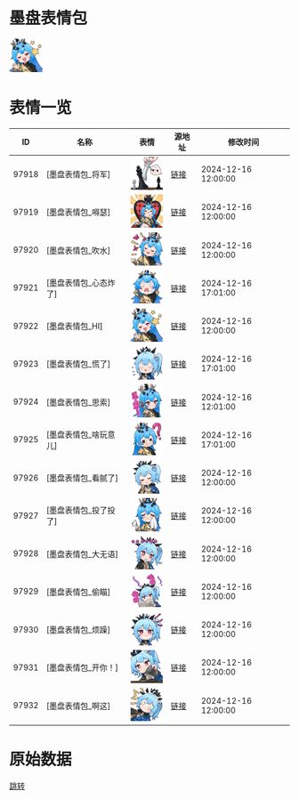# 墨盘表情包

<img src="./cover.png" height="60" alt="cover" />

# 表情一览

|ID|名称|表情|源地址|修改时间|
|----|----|----|----|----|
|97918|[墨盘表情包_将军]|<img src="./pic/097918_%5B墨盘表情包_将军%5D.png" height="60" alt="将军"/>|[链接](https://i0.hdslb.com/bfs/garb/469ab2dfec338619fd8c33f7eb6d5952c1ca3ba1.png)|2024-12-16 12:00:00|
|97919|[墨盘表情包_嘚瑟]|<img src="./pic/097919_%5B墨盘表情包_嘚瑟%5D.png" height="60" alt="嘚瑟"/>|[链接](https://i0.hdslb.com/bfs/garb/f1ecc73d2457336ab4be6ec8f57f9a27ddf180cd.png)|2024-12-16 12:00:00|
|97920|[墨盘表情包_吹水]|<img src="./pic/097920_%5B墨盘表情包_吹水%5D.png" height="60" alt="吹水"/>|[链接](https://i0.hdslb.com/bfs/garb/ddb736fe8b123155255ffc186bbb77ec5d3d4f72.png)|2024-12-16 12:00:00|
|97921|[墨盘表情包_心态炸了]|<img src="./pic/097921_%5B墨盘表情包_心态炸了%5D.png" height="60" alt="心态炸了"/>|[链接](https://i0.hdslb.com/bfs/garb/525ed8a143d1d28223b7280e9763e156016649f9.png)|2024-12-16 17:01:00|
|97922|[墨盘表情包_HI]|<img src="./pic/097922_%5B墨盘表情包_HI%5D.png" height="60" alt="HI"/>|[链接](https://i0.hdslb.com/bfs/garb/9c02fe6c01a2b6b0ee4e346200c63ad93ef734ca.png)|2024-12-16 12:00:00|
|97923|[墨盘表情包_慌了]|<img src="./pic/097923_%5B墨盘表情包_慌了%5D.png" height="60" alt="慌了"/>|[链接](https://i0.hdslb.com/bfs/garb/622e679ad44e5540c8ff8e864452bdcc88a64484.png)|2024-12-16 17:01:00|
|97924|[墨盘表情包_思索]|<img src="./pic/097924_%5B墨盘表情包_思索%5D.png" height="60" alt="思索"/>|[链接](https://i0.hdslb.com/bfs/garb/4cb64b0cb2b1b6537f4597ffcafbcde75570b06e.png)|2024-12-16 12:01:00|
|97925|[墨盘表情包_啥玩意儿]|<img src="./pic/097925_%5B墨盘表情包_啥玩意儿%5D.png" height="60" alt="啥玩意儿"/>|[链接](https://i0.hdslb.com/bfs/garb/04923a48cace9553ac2480dcaa024d28a773a049.png)|2024-12-16 17:01:00|
|97926|[墨盘表情包_看腻了]|<img src="./pic/097926_%5B墨盘表情包_看腻了%5D.png" height="60" alt="看腻了"/>|[链接](https://i0.hdslb.com/bfs/garb/210a766b930b2389300423ca0aefe474c18c9330.png)|2024-12-16 12:00:00|
|97927|[墨盘表情包_投了投了]|<img src="./pic/097927_%5B墨盘表情包_投了投了%5D.png" height="60" alt="投了投了"/>|[链接](https://i0.hdslb.com/bfs/garb/56dba51b46824fa93d763c133faf13c70890d5f1.png)|2024-12-16 12:00:00|
|97928|[墨盘表情包_大无语]|<img src="./pic/097928_%5B墨盘表情包_大无语%5D.png" height="60" alt="大无语"/>|[链接](https://i0.hdslb.com/bfs/garb/eefdd3cd24baa848f798b53dc8e023df64463afb.png)|2024-12-16 12:00:00|
|97929|[墨盘表情包_偷瞄]|<img src="./pic/097929_%5B墨盘表情包_偷瞄%5D.png" height="60" alt="偷瞄"/>|[链接](https://i0.hdslb.com/bfs/garb/b4cdf0ced9150e3827f9e59592d1b7b7c5f1291e.png)|2024-12-16 12:00:00|
|97930|[墨盘表情包_烦躁]|<img src="./pic/097930_%5B墨盘表情包_烦躁%5D.png" height="60" alt="烦躁"/>|[链接](https://i0.hdslb.com/bfs/garb/7f1ab0d427cbc39778422bc81fe84336631b917d.png)|2024-12-16 12:00:00|
|97931|[墨盘表情包_开你！]|<img src="./pic/097931_%5B墨盘表情包_开你！%5D.png" height="60" alt="开你！"/>|[链接](https://i0.hdslb.com/bfs/garb/ad04aa2e18051a5b6279193c83fa406e4b5cb6e0.png)|2024-12-16 12:00:00|
|97932|[墨盘表情包_啊这]|<img src="./pic/097932_%5B墨盘表情包_啊这%5D.png" height="60" alt="啊这"/>|[链接](https://i0.hdslb.com/bfs/garb/2c49e9a5ec062dad16d7235ce619293168424ef5.png)|2024-12-16 12:00:00|

# 原始数据

[跳转](./raw.json)

